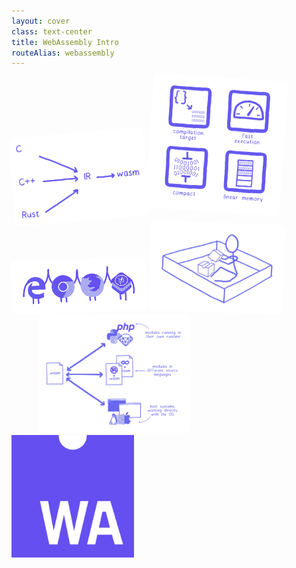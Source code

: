```yaml
---
layout: cover
class: text-center
title: WebAssembly Intro
routeAlias: webassembly
---
```


<style>
  .img-border-rounded {
    
    padding: 10px;
    background-color: white;
    border-radius: 10px;
    filter: dropshadow( inset 0px 0px 0px 2px black);
  }
</style>

<v-click>
  <img class="img-border-rounded absolute left-20 top-15" style="z-index:1;width:14em;transform: rotate(-5deg);" src="/data/wasm_compilation.jpg" alt="WebAssembly compilation">
</v-click>

<v-click>
  <img class="img-border-rounded absolute top-15 right-20" style="z-index:1;width:14em;transform: rotate(4deg);margin-bottom:1em" src="/data/wasm_design.jpg" alt="WebAssembly design">
</v-click>

<v-click>
  <img class="img-border-rounded absolute bottom-40 left-20" style="z-index:1;width:14em;transform: rotate(-2deg)" src="/data/wasm_party.jpg" alt="WebAssembly browser party">
</v-click>

<v-click>
  <img class="img-border-rounded absolute top-80 right-15" style="z-index:1;width:14em;transform: rotate(2deg);" src="/data/wasm_security.jpg" alt="WebAssembly Security">
</v-click>

<v-click>
  <img class="img-border-rounded absolute bottom-5 left-75" style="z-index:1;margin-left: 3em;width:16em;transform: rotate(0deg);" src="/data/wasm_component.jpg" alt="WebAssembly Components">
</v-click>

<div>
  <img class="" style="z-index:10;display:inline-block;width:14em;margin-bottom: 13em" src="/data/webassembly_logo.svg" alt="Logo WebAssembly">
</div>
